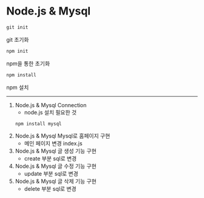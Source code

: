 # Node.js & Mysql

```cmd
git init
```

git 초기화

```cmd
npm init
```

npm을 통한 초기화

```cmd
npm install
```

npm 설치

---

1. Node.js & Mysql Connection
   - node.js 설치 필요한 것
   ```cmd
   npm install mysql
   ```
2. Node.js & Mysql Mysql로 홈페이지 구현
   - 메인 페이지 변경 index.js
3. Node.js & Mysql 글 생성 기능 구현
   - create 부분 sql로 변경
4. Node.js & Mysql 글 수정 기능 구현
   - update 부분 sql로 변경
5. Node.js & Mysql 글 삭제 기능 구현
   - delete 부분 sql로 변경
